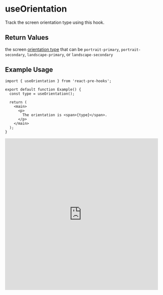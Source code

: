 # useOrientation

Track the screen orientation type using this hook.

## Return Values

the screen [orientation type](https://developer.mozilla.org/en-US/docs/Web/API/ScreenOrientation/type) that can be `portrait-primary`, `portrait-secondary`, `landscape-primary`, or `landscape-secondary`

## Example Usage

```tsx
import { useOrientation } from 'react-pre-hooks';

export default function Example() {
  const type = useOrientation();

  return (
    <main>
      <p>
        The orientation is <span>{type}</span>.
      </p>
    </main>
  );
}
```

<iframe src="https://codesandbox.io/embed/lwclk9?view=Editor+%2B+Preview&module=%2Fsrc%2FComponent.tsx&hidenavigation=1" style="width:100%; height: 500px; border:0; overflow:hidden;" title="useOrientation" allow="accelerometer; ambient-light-sensor; camera; encrypted-media; geolocation; gyroscope; hid; microphone; midi; payment; usb; vr; xr-spatial-tracking" sandbox="allow-forms allow-modals allow-popups allow-presentation allow-same-origin allow-scripts"></iframe>
